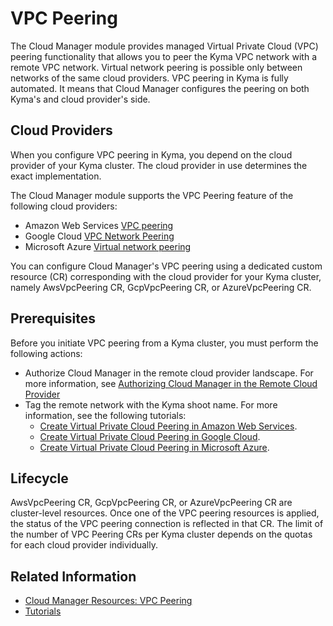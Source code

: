# VPC Peering

The Cloud Manager module provides managed Virtual Private Cloud (VPC) peering functionality that allows you to peer the Kyma VPC network with a remote VPC network. Virtual network peering is possible only between networks of the same cloud providers. VPC peering in Kyma is fully automated. It means that Cloud Manager configures the peering on both Kyma's and cloud provider's side.

## Cloud Providers

When you configure VPC peering in Kyma, you depend on the cloud provider of your Kyma cluster. The cloud provider in use determines the exact implementation.

The Cloud Manager module supports the VPC Peering feature of the following cloud providers:

* Amazon Web Services [VPC peering](https://docs.aws.amazon.com/vpc/latest/peering/what-is-vpc-peering.html)
* Google Cloud [VPC Network Peering](https://cloud.google.com/vpc/docs/vpc-peering)
* Microsoft Azure [Virtual network peering](https://learn.microsoft.com/en-us/azure/virtual-network/virtual-network-peering-overview)

You can configure Cloud Manager's VPC peering using a dedicated custom resource (CR) corresponding with the cloud provider for your Kyma cluster, namely AwsVpcPeering CR, GcpVpcPeering CR, or AzureVpcPeering CR.

## Prerequisites

Before you initiate VPC peering from a Kyma cluster, you must perform the following actions:

* Authorize Cloud Manager in the remote cloud provider landscape. For more information, see [Authorizing Cloud Manager in the Remote Cloud Provider](00-50-vpc-peering-authorization.md)
* Tag the remote network with the Kyma shoot name. For more information, see the following tutorials:
  * [Create Virtual Private Cloud Peering in Amazon Web Services](./tutorials/01-30-10-aws-vpc-peering.md).
  * [Create Virtual Private Cloud Peering in Google Cloud](./tutorials/01-30-20-gcp-vpc-peering.md).
  * [Create Virtual Private Cloud Peering in Microsoft Azure](./tutorials/01-30-30-azure-vpc-peering.md).

## Lifecycle

AwsVpcPeering CR, GcpVpcPeering CR, or AzureVpcPeering CR are cluster-level resources. Once one of the VPC peering resources is applied, the status of the VPC peering connection is reflected in that CR. The limit of the number of VPC Peering CRs per Kyma cluster depends on the quotas for each cloud provider individually.

## Related Information

* [Cloud Manager Resources: VPC Peering](./resources/README.md)
* [Tutorials](./tutorials/README.md)
